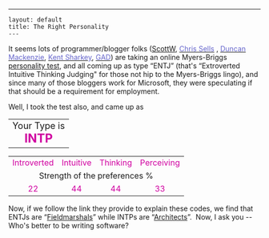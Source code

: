   ---
    layout: default
    title: The Right Personality
    ---
<p>It seems lots of programmer/blogger folks (<a href="http://scottwater.com/blog/posts/9852.aspx">ScottW</a>, <a title="http://www.sellsbrothers.com/news/showTopic.aspx?ixTopic=796" href="http://www.sellsbrothers.com/news/showTopic.aspx?ixTopic=796"><font color="#6666cc">Chris Sells</font></a> , <a title="http://weblogs.asp.net/duncanma/posts/27108.aspx" href="http://weblogs.asp.net/duncanma/posts/27108.aspx"><font color="#6666cc">Duncan Mackenzie</font></a>, <a href="http://weblogs.asp.net/ksharkey/posts/27210.aspx"><font color="#6666cc">Kent Sharkey</font></a>, <a href="http://weblogs.asp.net/gad/posts/27239.aspx"><font color="#6666cc">GAD</font></a>) are taking an online Myers-Briggs <a href="http://www.humanmetrics.com/cgi-win/JTypes2.asp">personality test</a>, and all coming up as type “ENTJ” (that's “Extroverted Intuitive Thinking Judging" for those not hip to the Myers-Briggs lingo), and since many of those bloggers work for Microsoft, they were speculating if that should be a requirement for employment. </p>
<p>Well, I took the test also, and came up as</p>
<p align="center">
</p><table>
<tbody>
<tr align="middle">
<td><font size="+1">Your Type is <br /><b><font color="#d000a0" size="+2">INTP</font></b></font></td></tr></tbody></table>
<p align="center">
</p><table>
<tbody>
<tr align="middle"><font size="+1">
<td><font color="#d000a0">Introverted</font></td>
<td><font color="#d000a0">Intuitive</font></td>
<td><font color="#d000a0">Thinking</font></td>
<td><font color="#d000a0">Perceiving</font></td></font></tr>
<tr align="middle">
<td colspan="4"><font size="+0">Strength of the preferences %</font> </td></tr>
<tr align="middle"><font size="+1">
<td><font color="#d000a0">22</font></td>
<td><font color="#d000a0">44</font></td>
<td><font color="#d000a0">44</font></td>
<td><font color="#d000a0">33</font></td></font></tr></tbody></table>
<p align="left">Now, if we follow the link they provide to explain these codes, we find that ENTJs are “<a href="http://keirsey.com/personality/ntej.html">Fieldmarshals</a>” while INTPs are “<a href="http://keirsey.com/personality/ntip.html">Architects</a>”.  Now, I ask you --Who's better to be writing software?</p>